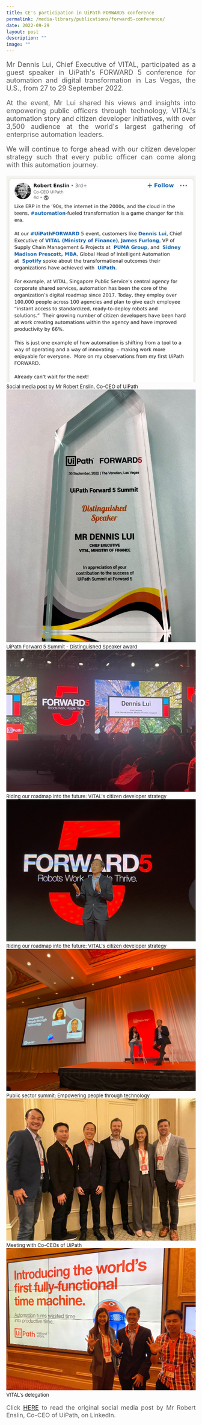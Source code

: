 ```yaml
---
title: CE's participation in UiPath FORWARD5 conference
permalink: /media-library/publications/forward5-conference/
date: 2022-09-29
layout: post
description: ""
image: ""
---
```

<p style="font-size: 18px;color:#585858;text-align:justify;">
Mr Dennis Lui, Chief Executive of VITAL, participated as a guest speaker in UiPath's FORWARD 5 conference for automation and digital transformation in Las Vegas, the U.S., from 27 to 29 September 2022.
</p>
<p style="font-size: 18px;color:#585858;text-align:justify;">
At the event, Mr Lui shared his views and insights into empowering public officers through technology, VITAL's automation story and citizen developer initiatives, with over 3,500 audience at the world's largest gathering of enterprise automation leaders.
</p>
<p style="font-size: 18px;color:#585858;text-align:justify;">
We will continue to forge ahead with our citizen developer strategy such that every public officer can come along with this automation journey.
</p>
<img src="/images/media/forward5 0.jpg">
<font size="-1">Social media post by Mr Robert Enslin, Co-CEO of UiPath</font>
<br>
<img src="/images/media/forward5 6.jpg">
<font size="-1">UiPath Forward 5 Summit - Distinguished Speaker award</font>
<br>
<img src="/images/Media/Forward5 1.jpeg">
<font size="-1">Riding our roadmap into the future: VITAL's citizen developer strategy</font>
<br>
<img src="/images/Media/Forward5 2.jpeg">
<font size="-1">Riding our roadmap into the future: VITAL's citizen developer strategy</font>
<br>
<img src="/images/Media/Forward5 3.jpeg">
<font size="-1">Public sector summit: Empowering people through technology</font>
<br>
<img src="/images/Media/Forward5 4.jpeg">
<font size="-1">Meeting with Co-CEOs of UiPath</font>
<br>
<img src="/images/Media/Forward5 5.jpeg">
<font size="-1">VITAL's delegation</font>

<p style="font-size: 16px;color:#585858;text-align:justify;">
Click <a href="https://www.linkedin.com/feed/update/urn:li:activity:6986533192014970880"> HERE</a> to read the original social media post by Mr Robert Enslin, Co-CEO of UiPath, on LinkedIn.
</p>